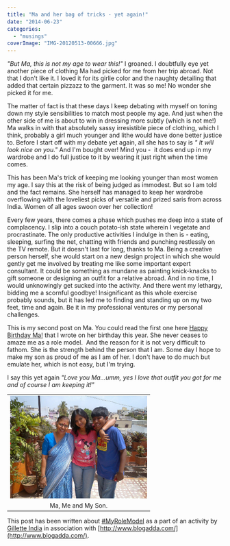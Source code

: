 ```yaml
---
title: "Ma and her bag of tricks - yet again!"
date: "2014-06-23"
categories: 
  - "musings"
coverImage: "IMG-20120513-00666.jpg"
---
```


_"But Ma, this is not my age to wear this!"_ I groaned. I doubtfully eye yet another piece of clothing Ma had picked for me from her trip abroad. Not that I don't like it. I loved it for its girlie color and the naughty detailing that added that certain pizzazz to the garment. It was so me! No wonder she picked it for me.

The matter of fact is that these days I keep debating with myself on toning down my style sensibilities to match most people my age. And just when the other side of me is about to win in dressing more subtly (which is not me!) Ma walks in with that absolutely sassy irresistible piece of clothing, which I think, probably a girl much younger and lithe would have done better justice to. Before I start off with my debate yet again, all she has to say is _" It will look nice on you."_ And I'm bought over! Mind you -  it does end up in my wardrobe and I do full justice to it by wearing it just right when the time comes.

This has been Ma's trick of keeping me looking younger than most women my age. I say this at the risk of being judged as immodest. But so I am told and the fact remains. She herself has managed to keep her wardrobe overflowing with the loveliest picks of versatile and prized saris from across India. Women of all ages swoon over her collection!

Every few years, there comes a phase which pushes me deep into a state of complacency. I slip into a couch potato-ish state wherein I vegetate and procrastinate. The only productive activities I indulge in then is - eating, sleeping, surfing the net, chatting with friends and punching restlessly on the TV remote. But it doesn't last for long, thanks to Ma. Being a creative person herself, she would start on a new design project in which she would gently get me involved by treating me like some important expert consultant. It could be something as mundane as painting knick-knacks to gift someone or designing an outfit for a relative abroad. And in no time, I would unknowingly get sucked into the activity. And there went my lethargy, bidding me a scornful goodbye! Insignificant as this whole exercise probably sounds, but it has led me to finding and standing up on my two feet, time and again. Be it in my professional ventures or my personal challenges.

This is my second post on Ma. You could read the first one here [Happy Birthday Ma!](http://ifsbutsandsetcs.com/2014/04/13/its-mums-birthday-today/) that I wrote on her birthday this year. She never ceases to amaze me as a role model.  And the reason for it is not very difficult to fathom. She is the strength behind the person that I am. Some day I hope to make my son as proud of me as I am of her. I don't have to do much but emulate her, which is not easy, but I'm trying.

I say this yet again _"Love you Ma...umm, yes I love that outfit you got for me and of course I am keeping it!"_

<table class="tr-caption-container" style="margin-left: auto; margin-right: auto; text-align: center;" cellspacing="0" cellpadding="0" align="center"><tbody><tr><td style="text-align: center;"><a style="margin-left: auto; margin-right: auto;" href="http://ifsbutsandsetcs.com/wp-content/uploads/2014/06/IMG-20120513-00666-1024x768.jpg"><img src="images/IMG-20120513-00666-1024x768.jpg" width="320" height="240" border="0"></a></td></tr><tr><td class="tr-caption" style="text-align: center;">Ma, Me and My Son.</td></tr></tbody></table>

This post has been written about [#MyRoleModel](http://myrolemodel.blogadda.com/) as a part of an activity by [Gillette India](http://www.rewardme.in/tag/gillette-cricket) in association with [http://www.blogadda.com/](http://www.blogadda.com/).
